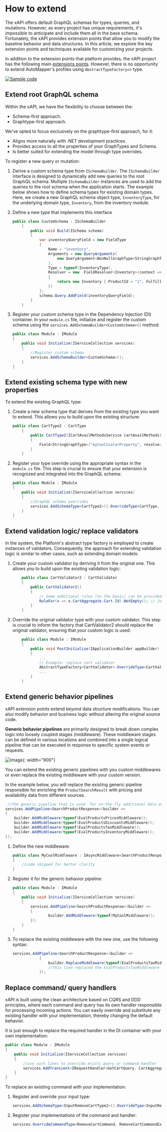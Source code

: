 # How to extend

The xAPI offers default GraphQL schemas for types, queries, and mutations. However, as every project has unique requirements, it's impossible to anticipate and include them all in the base schema. Fortunately, the xAPI provides extension points that allow you to modify the baseline behavior and data structures. In this article, we explore the key extension points and techniques available for customizing your projects.

In addition to the extension points that platform provides, the xAPI project has the following main [extensions points](https://virtocommerce.com/docs/latest/fundamentals/extensibility/overview/). However, there is no opportunity to extend AutoMapper's profiles using `AbstractTypeFactory<>` type.

[![Sample code](media/sample_code.png)](https://github.com/VirtoCommerce/vc-module-experience-api/tree/dev/samples/VirtoCommerce.Exp.ExtensionSamples)

## Extend root GraphQL schema

Within the xAPI, we have the flexibility to choose between the: 

* Schema-first approach.
* Graphtype-first approach. 

We've opted to focus exclusively on the graphtype-first approach, for it:

* Aligns more naturally with .NET development practices.
* Provides access to all the properties of your GraphTypes and Schema. 
* Is better suited for extending the model through type overrides.

To register a new query or mutation:

1. Derive a custom schema type from `ISchemaBuilder`. The `ISchemaBuilder` interface is designed to dynamically add new queries to the root GraphQL schema. Multiple `ISchemaBuilder` instances are used to add the queries to the root schema when the application starts. The example below shows how to define schema types for existing domain types. Here, we create a new GraphQL schema object type, `InventoryType`, for the underlying domain type, `Inventory`, from the inventory module.

2. Define a new type that implements this interface 

    ```csharp title="CustomSchema.cs" linenums="1"
    public class CustomSchema : ISchemaBuilder
        {
            public void Build(ISchema schema)
            {
                var inventoryQueryField = new FieldType
                {
                    Name = "inventory",
                    Arguments = new QueryArguments(
                        new QueryArgument<NonNullGraphType<StringGraphType>> { Name = "id" },
                    ),
                    Type = typeof(InventoryType),
                    Resolver = new  FieldResolver<Inventory>(context =>
                    {
                        return new Inventory { ProductId = "1", FulfillmentCenterId = "center1" };
                    })
                };
                schema.Query.AddField(inventoryQueryField);
            }
        }
    ```

3. Register your custom schema type in the Dependency Injection (DI) container. In your `module.cs` file, initialize and register the custom schema using the `services.AddSchemaBuilder<CustomSchema>()` method:

    ```csharp title="module.cs" linenums="1"
    public class Module : IModule
    {
        public void Initialize(IServiceCollection services)
        {
            //Register custom schema
            services.AddSchemaBuilder<CustomSchema>();
        }
    }
    ```

## Extend existing schema type with new properties

To extend the existing GraphQL type:

1. Create a new schema type that derives from the existing type you want to extend. This allows you to build upon the existing structure:

    ```csharp title="CartType2.cs" linenums="1"
    public class CartType2 : CartType
        {
            public CartType2(ICartAvailMethodsService cartAvailMethods) : base(cartAvailMethods)
            {
                Field<StringGraphType>("myCoolScalarProperty", resolve: context => "my cool value" );
            }
        }
    ```

1. Register your type override using the appropriate syntax in the `module.cs` file. This step is crucial to ensure that your extension is recognized and integrated into the GraphQL schema:

    ```csharp title="module.cs" linenums="1"
    public class Module : IModule
    {
        public void Initialize(IServiceCollection services)
        {
            //GraphQL schema overrides
            services.AddSchemaType<CartType2>().OverrideType<CartType, CartType2>();
        }
    }
    ```

## Extend validation logic/ replace validators

In the system, the Platform's abstract type factory is employed to create instances of validators. Consequently, the approach for extending validation logic is similar to other cases, such as extending domain models:

1. Create your custom validator by deriving it from the original one. This allows you to build upon the existing validation logic:

    ```csharp title="CartValidator2.cs" linenums="1"
        public class CartValidator2 : CartValidator
        {
            public CartValidator2()
            {
                // Some additional rules (to the basic) can be provided there
                RuleFor(x => x.CartAggregate.Cart.Id).NotEmpty(); // Just example
            }
        }
    ```

1. Override the original validator type with your custom validator. This step is crucial to inform the factory that CartValidator2 should replace the original validator, ensuring that your custom logic is used:

    ```csharp title="module.cs" linenums="1"
        public class Module : IModule
        {
            public void PostInitialize(IApplicationBuilder appBuilder)
            {
                ...
                // Example: replace cart validator
                AbstractTypeFactory<CartValidator>.OverrideType<CartValidator, CartValidator2>();
                ...
            }
        }
    ```

## Extend generic behavior pipelines

xAPI extension points extend beyond data structure modifications. You can also modify behavior and business logic without altering the original source code.

**Generic behavior pipelines** are primarily designed to break down complex logic into loosely coupled stages (middleware). These middleware stages can be defined in various locations and combined into a single logical pipeline that can be executed in response to specific system events or requests.

![image](media/x-api-extensions-1.png){: width="900"}

You can extend the existing generic pipelines with you custom middlewares or even replace the existing middleware with your custom version.

In the example below, you will replace the existing generic pipeline responsible for enriching the `ProductSearchResult` with pricing and availability data from different sources.

```csharp linenums="1"
 //the generic pipeline that is used  for on-the-fly additional data evaluation (prices, inventories, discounts and taxes) for resulting products
services.AddPipeline<SearchProductResponse>(builder =>
{
    builder.AddMiddleware(typeof(EvalProductsPricesMiddleware));
    builder.AddMiddleware(typeof(EvalProductsDiscountsMiddleware));
    builder.AddMiddleware(typeof(EvalProductsTaxMiddleware));
    builder.AddMiddleware(typeof(EvalProductsInventoryMiddleware));
});
```

1. Define the new middleware:

    ```csharp title="MyCoolMiddleware.cs" linenums="1"
    public class MyCoolMiddleware : IAsyncMiddleware<SearchProductResponse>
    {
        //code skipped for better clarity
    }
    ```

1. Register it for the generic behavior pipeline:

    ```csharp title="module.cs" linenums="1"
    public class Module : IModule
    {
        public void Initialize(IServiceCollection services)
        {
            services.AddPipeline<SearchProductResponse>(builder =>
            {
                    builder.AddMiddleware(typeof(MyCoolMiddleware));
            });
        }
    }
    ```

1. To replace the existing middleware with the new one, use the following syntax:

    ```csharp linenums="1"
    services.AddPipeline<SearchProductResponse>(builder =>
                {
                    builder.ReplaceMiddleware(typeof(EvalProductsTaxMiddleware), typeof(MyCoolMiddleware));
                    //this line replaced the EvalProductsTaxMiddleware with the MyCoolMiddleware for GenericPipeline<SearchProductResponse>
                });
    ```

## Replace command/ query handlers

xAPI is built using the clean architecture based on CQRS and DDD principles, where each command and query has its own handler responsible for processing incoming actions. You can easily override and substitute any existing handler with your implementation, thereby changing the default behavior.

It is just enough to replace the required handler in the DI container with your own implementation:

```csharp linenums="1"
public class Module : IModule
{
    public void Initialize(IServiceCollection services)
    {
        //use such lines to override exists query or command handler
        services.AddTransient<IRequestHandler<GetCartQuery, CartAggregate>, CustomGetCartQueryHandler>();
    }
}
```

To replace an existing command with your implementation:

1. Register and override your input type:

    ```csharp title="module.cs" linenums="1"
    services.AddSchemaType<InputRemoveCartType2>().OverrideType<InputRemoveCartType, InputRemoveCartType2>();
    ```

1. Register your implementations of the command and handler:

    ```csharp title="module.cs" linenums="1"
    services.OverrideCommandType<RemoveCartCommand, RemoveCartCommandExtended>().WithCommandHandler<RemoveCartCommandHandlerExtended>();
    ```
